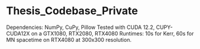 # Thesis_Codebase_Private
Dependencies: NumPy, CuPy, Pillow
Tested with CUDA 12.2, CUPY-CUDA12X on a GTX1080, RTX2080, RTX4080
Runtimes: 10s for Kerr, 60s for MN spacetime on RTX4080 at 300x300 resolution.
